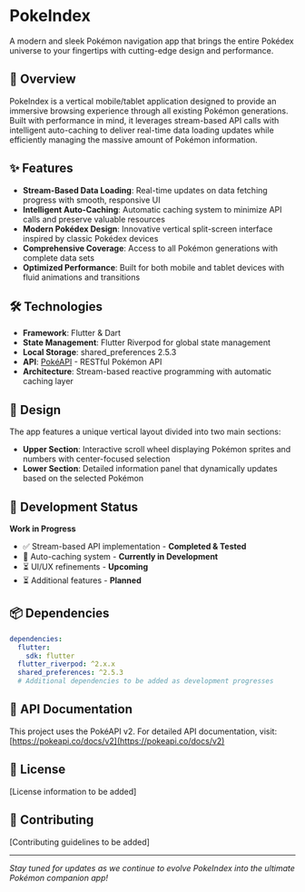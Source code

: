 # PokeIndex

A modern and sleek Pokémon navigation app that brings the entire Pokédex universe to your fingertips with cutting-edge design and performance.

## 🚀 Overview

PokeIndex is a vertical mobile/tablet application designed to provide an immersive browsing experience through all existing Pokémon generations. Built with performance in mind, it leverages stream-based API calls with intelligent auto-caching to deliver real-time data loading updates while efficiently managing the massive amount of Pokémon information.

## ✨ Features

- **Stream-Based Data Loading**: Real-time updates on data fetching progress with smooth, responsive UI
- **Intelligent Auto-Caching**: Automatic caching system to minimize API calls and preserve valuable resources
- **Modern Pokédex Design**: Innovative vertical split-screen interface inspired by classic Pokédex devices
- **Comprehensive Coverage**: Access to all Pokémon generations with complete data sets
- **Optimized Performance**: Built for both mobile and tablet devices with fluid animations and transitions

## 🛠️ Technologies

- **Framework**: Flutter & Dart
- **State Management**: Flutter Riverpod for global state management
- **Local Storage**: shared_preferences 2.5.3
- **API**: [PokéAPI](https://pokeapi.co) - RESTful Pokémon API
- **Architecture**: Stream-based reactive programming with automatic caching layer

## 📱 Design

The app features a unique vertical layout divided into two main sections:

- **Upper Section**: Interactive scroll wheel displaying Pokémon sprites and numbers with center-focused selection
- **Lower Section**: Detailed information panel that dynamically updates based on the selected Pokémon

## 🚧 Development Status

**Work in Progress**

- ✅ Stream-based API implementation - **Completed & Tested**
- 🔄 Auto-caching system - **Currently in Development**
- ⏳ UI/UX refinements - **Upcoming**
- ⏳ Additional features - **Planned**

## 📦 Dependencies

```yaml
dependencies:
  flutter:
    sdk: flutter
  flutter_riverpod: ^2.x.x
  shared_preferences: ^2.5.3
  # Additional dependencies to be added as development progresses
```

## 🔗 API Documentation

This project uses the PokéAPI v2. For detailed API documentation, visit: [https://pokeapi.co/docs/v2](https://pokeapi.co/docs/v2)

## 📄 License

[License information to be added]

## 🤝 Contributing

[Contributing guidelines to be added]

---

*Stay tuned for updates as we continue to evolve PokeIndex into the ultimate Pokémon companion app!*
